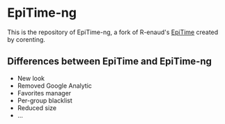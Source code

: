 # EpiTime-ng

This is the repository of EpiTime-ng, a fork of R-enaud's [EpiTime](https://github.com/R-enaud/EpiTime/tree/master) created by corenting.

## Differences between EpiTime and EpiTime-ng

 - New look
 - Removed Google Analytic 
 - Favorites manager
 - Per-group blacklist
 - Reduced size
 - ...
